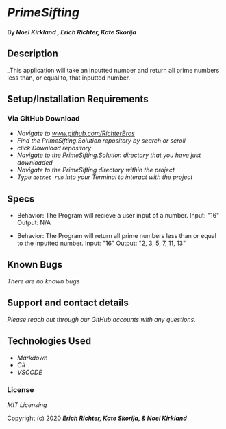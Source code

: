 # _PrimeSifting_

#### By _**Noel Kirkland , Erich Richter, Kate Skorija**_

## Description
_This application will take an inputted number and return all prime numbers less than, or equal to, that inputted number.

## Setup/Installation Requirements 

### Via GitHub Download

* _Navigate to www.github.com/RichterBros_
* _Find the PrimeSifting.Solution repository by search or scroll_
* _click Download repository_
* _Navigate to the PrimeSifting.Solution directory that you have just downloaded_
* _Navigate to the PrimeSifting directory within the project_
* _Type `dotnet run` into your Terminal to interact with the project_


## Specs

* Behavior: The Program will recieve a user input of a number.
Input: "16"
Output: N/A 

* Behavior: The Program will return all prime numbers less than or equal to the inputted number.
Input: "16"
Output: "2, 3, 5, 7, 11, 13"


## Known Bugs

_There are no known bugs_

## Support and contact details

_Please reach out through our GitHub accounts with any questions._

## Technologies Used

* _Markdown_
* _C#_
* _VSCODE_

### License

*MIT Licensing*

Copyright (c) 2020 **_Erich Richter, Kate Skorija, & Noel Kirkland_**
